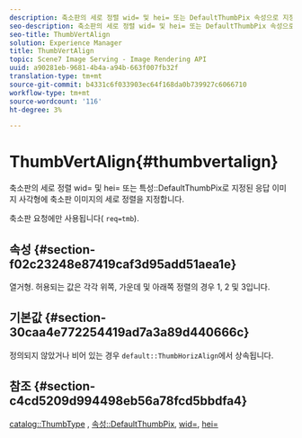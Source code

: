 ```yaml
---
description: 축소판의 세로 정렬 wid= 및 hei= 또는 DefaultThumbPix 속성으로 지정된 응답 이미지 사각형에 축소판 이미지의 세로 정렬을 지정합니다.
seo-description: 축소판의 세로 정렬 wid= 및 hei= 또는 DefaultThumbPix 속성으로 지정된 응답 이미지 사각형에 축소판 이미지의 세로 정렬을 지정합니다.
seo-title: ThumbVertAlign
solution: Experience Manager
title: ThumbVertAlign
topic: Scene7 Image Serving - Image Rendering API
uuid: a90281eb-9681-4b4a-a94b-663f007fb32f
translation-type: tm+mt
source-git-commit: b4331c6f033903ec64f168da0b739927c6066710
workflow-type: tm+mt
source-wordcount: '116'
ht-degree: 3%

---
```



# ThumbVertAlign{#thumbvertalign}

축소판의 세로 정렬 wid= 및 hei= 또는 특성::DefaultThumbPix로 지정된 응답 이미지 사각형에 축소판 이미지의 세로 정렬을 지정합니다.

축소판 요청에만 사용됩니다( `req=tmb`).

## 속성 {#section-f02c23248e87419caf3d95add51aea1e}

열거형. 허용되는 값은 각각 위쪽, 가운데 및 아래쪽 정렬의 경우 1, 2 및 3입니다.

## 기본값 {#section-30caa4e772254419ad7a3a89d440666c}

정의되지 않았거나 비어 있는 경우 `default::ThumbHorizAlign`에서 상속됩니다.

## 참조 {#section-c4cd5209d994498eb56a78fcd5bbdfa4}

[catalog::ThumbType](/help/aem-is-ir-api/is-api/image-catalog/image-serving-api-ref/c-image-catalog-reference/c-image-svg-data-reference/c-image-data-reference/r-thumbtype-cat.md) ,  [속성::DefaultThumbPix](../../../../../is-api/image-catalog/image-serving-api-ref/c-image-catalog-reference/c-attributes-reference/r-defaultthumbpix.md#reference-cf52bb74bed2466e8bc8adb0cacd6141),  [wid=](../../../../../is-api/http-ref/image-serving-api-ref/c-http-protocol-reference/c-command-reference/r-is-http-wid.md#reference-bfeadcb67bf4485f851eb21345527e47),  [hei=](../../../../../is-api/http-ref/image-serving-api-ref/c-http-protocol-reference/c-command-reference/r-is-http-hei.md#reference-6d6f556ccc0e4b98a815e8a5c1944a96)
